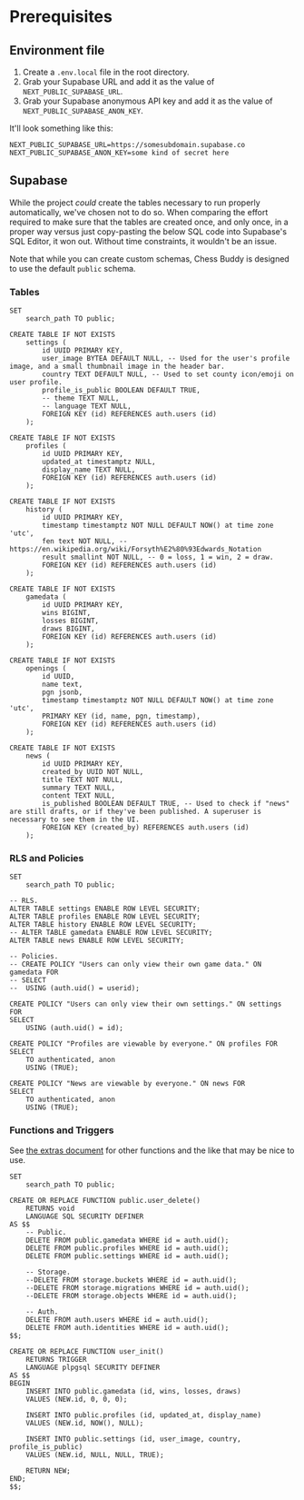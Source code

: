 # Prerequisites
## Environment file

1. Create a `.env.local` file in the root directory.
2. Grab your Supabase URL and add it as the value of `NEXT_PUBLIC_SUPABASE_URL`.
3. Grab your Supabase anonymous API key and add it as the value of `NEXT_PUBLIC_SUPABASE_ANON_KEY`.

It'll look something like this:
```environment
NEXT_PUBLIC_SUPABASE_URL=https://somesubdomain.supabase.co
NEXT_PUBLIC_SUPABASE_ANON_KEY=some kind of secret here
```

## Supabase

While the project _could_ create the tables necessary to run properly automatically, we've chosen not to do so. When comparing the effort required to make sure that the tables are created once, and only once, in a proper way versus just copy-pasting the below SQL code into Supabase's SQL Editor, it won out. Without time constraints, it wouldn't be an issue.

Note that while you can create custom schemas, Chess Buddy is designed to use the default `public` schema.

### Tables

```postgresql
SET
	search_path TO public;

CREATE TABLE IF NOT EXISTS
	settings (
		id UUID PRIMARY KEY,
		user_image BYTEA DEFAULT NULL, -- Used for the user's profile image, and a small thumbnail image in the header bar.
		country TEXT DEFAULT NULL, -- Used to set county icon/emoji on user profile.
		profile_is_public BOOLEAN DEFAULT TRUE,
		-- theme TEXT NULL,
		-- language TEXT NULL,
		FOREIGN KEY (id) REFERENCES auth.users (id)
	);

CREATE TABLE IF NOT EXISTS
	profiles (
		id UUID PRIMARY KEY,
		updated_at timestamptz NULL,
		display_name TEXT NULL,
		FOREIGN KEY (id) REFERENCES auth.users (id)
	);

CREATE TABLE IF NOT EXISTS
	history (
		id UUID PRIMARY KEY,
		timestamp timestamptz NOT NULL DEFAULT NOW() at time zone 'utc',
		fen text NOT NULL, -- https://en.wikipedia.org/wiki/Forsyth%E2%80%93Edwards_Notation
		result smallint NOT NULL, -- 0 = loss, 1 = win, 2 = draw.
		FOREIGN KEY (id) REFERENCES auth.users (id)
	);

CREATE TABLE IF NOT EXISTS
	gamedata (
		id UUID PRIMARY KEY,
		wins BIGINT,
		losses BIGINT,
		draws BIGINT,
		FOREIGN KEY (id) REFERENCES auth.users (id)
	);

CREATE TABLE IF NOT EXISTS
	openings (
		id UUID,
		name text,
		pgn jsonb,
		timestamp timestamptz NOT NULL DEFAULT NOW() at time zone 'utc',
		PRIMARY KEY (id, name, pgn, timestamp),
		FOREIGN KEY (id) REFERENCES auth.users (id)
	);

CREATE TABLE IF NOT EXISTS
	news (
		id UUID PRIMARY KEY,
		created_by UUID NOT NULL,
		title TEXT NOT NULL,
		summary TEXT NULL,
		content TEXT NULL,
		is_published BOOLEAN DEFAULT TRUE, -- Used to check if "news" are still drafts, or if they've been published. A superuser is necessary to see them in the UI.
		FOREIGN KEY (created_by) REFERENCES auth.users (id)
	);
```

### RLS and Policies

```postgresql
SET
	search_path TO public;

-- RLS.
ALTER TABLE settings ENABLE ROW LEVEL SECURITY;
ALTER TABLE profiles ENABLE ROW LEVEL SECURITY;
ALTER TABLE history ENABLE ROW LEVEL SECURITY;
-- ALTER TABLE gamedata ENABLE ROW LEVEL SECURITY;
ALTER TABLE news ENABLE ROW LEVEL SECURITY;

-- Policies.
-- CREATE POLICY "Users can only view their own game data." ON gamedata FOR
-- SELECT
-- 	USING (auth.uid() = userid);

CREATE POLICY "Users can only view their own settings." ON settings FOR
SELECT
	USING (auth.uid() = id);

CREATE POLICY "Profiles are viewable by everyone." ON profiles FOR
SELECT
	TO authenticated, anon
	USING (TRUE);

CREATE POLICY "News are viewable by everyone." ON news FOR
SELECT
	TO authenticated, anon
	USING (TRUE);
```

### Functions and Triggers

See [the extras document](./EXTRAS.md) for other functions and the like that may be nice to use.

```postgresql
SET
	search_path TO public;

CREATE OR REPLACE FUNCTION public.user_delete()
	RETURNS void
	LANGUAGE SQL SECURITY DEFINER
AS $$
	-- Public.
	DELETE FROM public.gamedata WHERE id = auth.uid();
	DELETE FROM public.profiles WHERE id = auth.uid();
	DELETE FROM public.settings WHERE id = auth.uid();

	-- Storage.
	--DELETE FROM storage.buckets WHERE id = auth.uid();
	--DELETE FROM storage.migrations WHERE id = auth.uid();
	--DELETE FROM storage.objects WHERE id = auth.uid();

	-- Auth.
	DELETE FROM auth.users WHERE id = auth.uid();
	DELETE FROM auth.identities WHERE id = auth.uid();
$$;

CREATE OR REPLACE FUNCTION user_init()
	RETURNS TRIGGER
	LANGUAGE plpgsql SECURITY DEFINER
AS $$
BEGIN
	INSERT INTO public.gamedata (id, wins, losses, draws)
	VALUES (NEW.id, 0, 0, 0);

	INSERT INTO public.profiles (id, updated_at, display_name)
	VALUES (NEW.id, NOW(), NULL);

	INSERT INTO public.settings (id, user_image, country, profile_is_public)
	VALUES (NEW.id, NULL, NULL, TRUE);

	RETURN NEW;
END;
$$;
```
